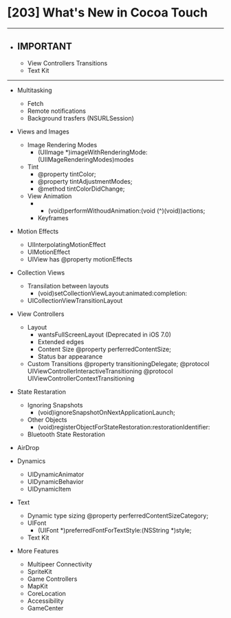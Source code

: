 # [203] What's New in Cocoa Touch

---

* ## IMPORTANT
	* View Controllers Transitions
	* Text Kit

---

* Multitasking
	* Fetch
	* Remote notifications
	* Background trasfers (NSURLSession)

* Views and Images
	* Image Rendering Modes
		- (UIImage *)imageWithRenderingMode:(UIIMageRenderingModes)modes
	* Tint
		* @property tintColor;
		* @property tintAdjustmentModes;
		* @method	tintColorDidChange;
	* View Animation
		* + (void)performWithoudAnimation:(void (^)(void))actions;
		* Keyframes

* Motion Effects
	* UIInterpolatingMotionEffect
	* UIMotionEffect
	* UIView has @property motionEffects

* Collection Views
	* Transilation between layouts
		- (void)setCollectionViewLayout:animated:completion:
	* UICollectionViewTransitionLayout

* View Controllers
	* Layout
		* wantsFullScreenLayout (Deprecated in iOS 7.0)
		* Extended edges
		* Content Size
			@property perferredContentSize;
		* Status bar appearance
	* Custom Transitions
		@property transitioningDelegate;
		@protocol UIViewControllerInteractiveTransitioning
		@protocol UIViewControllerContextTransitioning
* State Restaration
	* Ignoring Snapshots
		- (void)ignoreSnapshotOnNextApplicationLaunch;
	* Other Objects
		+ (void)registerObjectForStateRestoration:restorationIdentifier:
	* Bluetooth State Restoration

* AirDrop

* Dynamics
	* UIDynamicAnimator
	* UIDynamicBehavior
	* UIDynamicItem

* Text
	* Dynamic type sizing
		@property perferredContentSizeCategory;
	* UIFont
		+ (UIFont *)preferredFontForTextStyle:(NSString *)style;
	* Text Kit

* More Features
	* Multipeer Connectivity
	* SpriteKit
	* Game Controllers
	* MapKit
	* CoreLocation
	* Accessibility
	* GameCenter